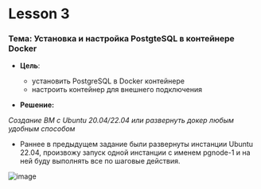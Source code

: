 # Lesson 3
### Тема: Установка и настройка PostgteSQL в контейнере Docker
* __Цель__:
  * установить PostgreSQL в Docker контейнере
  * настроить контейнер для внешнего подключения

* __Решение:__

_Cоздание ВМ с Ubuntu 20.04/22.04 или развернуть докер любым удобным способом_

* Раннее в предыдущем задание были развернуты инстанции Ubuntu 22.04, произвожу запуск одной инстанции с именем pgnode-1 и на ней буду выполнять все по шаговые действия.
  
![image](https://user-images.githubusercontent.com/85208391/198849625-407b2ffa-7d62-43fc-be14-3f7e0bf1661f.png)


